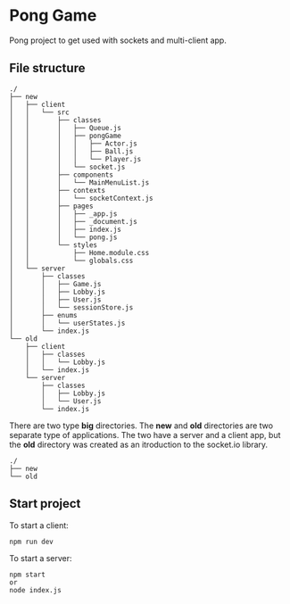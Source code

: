# Pong Game 
Pong project to get used with sockets and multi-client app.

## File structure
```
./
├── new
│   ├── client
│   │   └── src
│   │       ├── classes
│   │       │   ├── Queue.js
│   │       │   ├── pongGame
│   │       │   │   ├── Actor.js
│   │       │   │   ├── Ball.js
│   │       │   │   └── Player.js
│   │       │   └── socket.js
│   │       ├── components
│   │       │   └── MainMenuList.js
│   │       ├── contexts
│   │       │   └── socketContext.js
│   │       ├── pages
│   │       │   ├── _app.js
│   │       │   ├── _document.js
│   │       │   ├── index.js
│   │       │   └── pong.js
│   │       └── styles
│   │           ├── Home.module.css
│   │           └── globals.css
│   └── server
│       ├── classes
│       │   ├── Game.js
│       │   ├── Lobby.js
│       │   ├── User.js
│       │   └── sessionStore.js
│       ├── enums
│       │   └── userStates.js
│       └── index.js
└── old
    ├── client
    │   ├── classes
    │   │   └── Lobby.js
    │   └── index.js
    └── server
        ├── classes
        │   ├── Lobby.js
        │   └── User.js
        └── index.js
```    
There are two type **big** directories. The **new** and **old** directories are two separate type of applications. The two have a server and a client app, but the **old** directory was created as an itroduction to the socket.io library.

```
./
├── new
└── old
```

## Start project

To start a client:
```
npm run dev
```

To start a server: 
```
npm start 
or
node index.js
```
